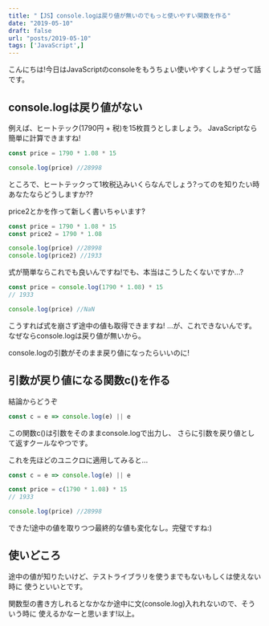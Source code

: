 ```yaml
---
title: "【JS】console.logは戻り値が無いのでもっと使いやすい関数を作る"
date: "2019-05-10"
draft: false
url: "posts/2019-05-10"
tags: ['JavaScript',]
---
```


こんにちは!今日はJavaScriptのconsoleをもうちょい使いやすくしようぜって話です。

## console.logは戻り値がない

例えば、ヒートテック(1790円 + 税)を15枚買うとしましょう。
JavaScriptなら簡単に計算できますね!

```javascript
const price = 1790 * 1.08 * 15

console.log(price) //28998
```

ところで、ヒートテックって1枚税込みいくらなんでしょう?ってのを知りたい時
あなたならどうしますか??

price2とかを作って新しく書いちゃいます?
```javascript
const price = 1790 * 1.08 * 15
const price2 = 1790 * 1.08

console.log(price) //28998
console.log(price2) //1933
```

式が簡単ならこれでも良いんですね!でも、本当はこうしたくないですか...?

```javascript
const price = console.log(1790 * 1.08) * 15
// 1933

console.log(price) //NaN
```

こうすれば式を崩さず途中の値も取得できますね!
...が、これできないんです。なぜならconsole.logは戻り値が無いから。

console.logの引数がそのまま戻り値になったらいいのに!

## 引数が戻り値になる関数c()を作る

結論からどうぞ
```javascript
const c = e => console.log(e) || e
```

この関数c()は引数をそのままconsole.logで出力し、
さらに引数を戻り値として返すクールなやつです。

これを先ほどのユニクロに適用してみると...

```javascript
const c = e => console.log(e) || e

const price = c(1790 * 1.08) * 15
// 1933

console.log(price) //28998
```

できた!途中の値を取りつつ最終的な値も変化なし。完璧ですね:)

## 使いどころ

途中の値が知りたいけど、テストライブラリを使うまでもないもしくは使えない時に
使うといいとです。

関数型の書き方しれるとなかなか途中に文(console.log)入れれないので、そういう時に
使えるかなーと思います!以上。

